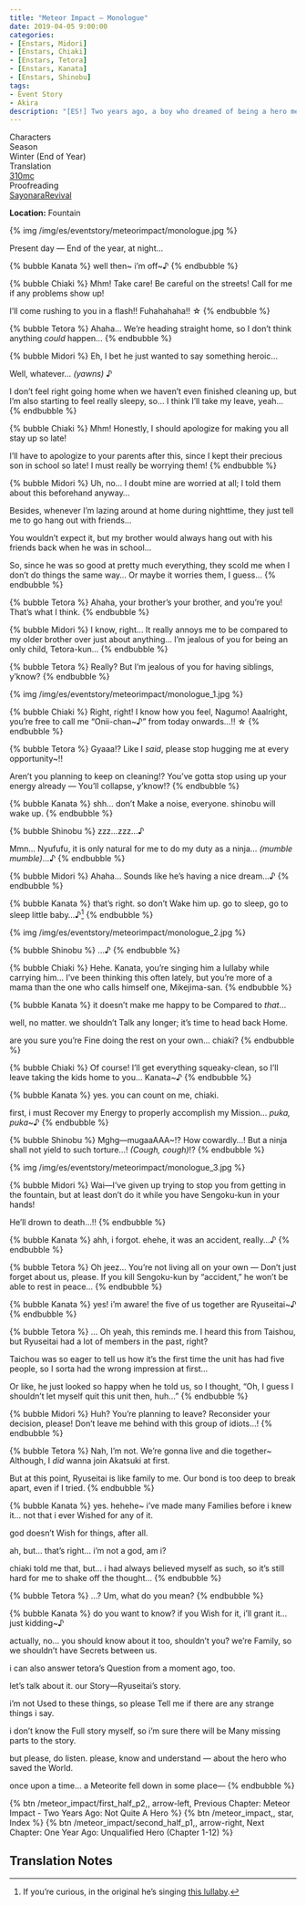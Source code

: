 ```yaml
---
title: "Meteor Impact – Monologue"
date: 2019-04-05 9:00:00
categories:
- [Enstars, Midori]
- [Enstars, Chiaki]
- [Enstars, Tetora]
- [Enstars, Kanata]
- [Enstars, Shinobu]
tags:
- Event Story
- Akira
description: "[ES!] Two years ago, a boy who dreamed of being a hero met a boy known to be a god. This is their story."
---
```


<div class="three-wrapper" style="--storyColor:#965e7d;--storyColor-rgb:150,94,125;--storyColor-h:326.8;--storyColor-s: 23%;--storyColor-l:47.8%;">
    <div class="info-area">
        <div class="info">
            <div class="info-item characters">
                <div class="label">
                    Characters
                </div>
                <div class="value">
                <a href="/categories/Enstars/Chiaki" character="Chiaki"></a>
                <a href="/categories/Enstars/Midori" character="Midori"></a>
                <a href="/categories/Enstars/Kanata" character="Kanata"></a>
                <a href="/categories/Enstars/Tetora" character="Tetora"></a>
                <a href="/categories/Enstars/Shinobu" character="Shinobu"></a>
                </div>
            </div>
            <div class="info-item one">
                <div class="label">
                    Season
                </div>
                <div class="value">
                    Winter (End of Year)
                </div>
            </div>
            <div class="info-item two">
                <div class="label">
                    Translation
                </div>
                <div class="value">
                    <a href="/about">310mc</a>
                </div>
            </div>
            <div class="info-item three">
                <div class="label">
                   Proofreading
                </div>
                <div class="value">
                    <a href="https://ensemble-stars.fandom.com/wiki/User:SayonaraRevival">SayonaraRevival</a>
                </div>
            </div>
        </div>
    </div>
</div>

<!-- more -->

<div class="msr-location">
    <p><span><b>Location:</b> Fountain</span></p>
</div>

{% img /img/es/eventstory/meteorimpact/monologue.jpg %}

<div class="msr-narration">
    <p>Present day — End of the year, at night…</p>
</div>

{% bubble Kanata %}
well then\~ i’m off~♪
{% endbubble %}

{% bubble Chiaki %}
Mhm! Take care! Be careful on the streets! Call for me if any problems show up!

I’ll come rushing to you in a flash!! Fuhahahaha!! ☆
{% endbubble %}

{% bubble Tetora %}
Ahaha… We’re heading straight home, so I don’t think anything *could* happen…
{% endbubble %}

{% bubble Midori %}
Eh, I bet he just wanted to say something heroic…

Well, whatever… <th>*(yawns)*</th> ♪

I don’t feel right going home when we haven’t even finished cleaning up, but I’m also starting to feel really sleepy, so… I think I’ll take my leave, yeah…
{% endbubble %}

{% bubble Chiaki %}
Mhm! Honestly, I should apologize for making you all stay up so late!

I’ll have to apologize to your parents after this, since I kept their precious son in school so late! I must really be worrying them!
{% endbubble %}

{% bubble Midori %}
Uh, no… I doubt mine are worried at all; I told them about this beforehand anyway…

Besides, whenever I’m lazing around at home during nighttime, they just tell me to go hang out with friends…

You wouldn’t expect it, but my brother would always hang out with his friends back when he was in school…

So, since he was so good at pretty much everything, they scold me when I don’t do things the same way… Or maybe it worries them, I guess…
{% endbubble %}

{% bubble Tetora %}
Ahaha, your brother’s your brother, and you’re you! That’s what I think.
{% endbubble %}

{% bubble Midori %}
I know, right… It really annoys me to be compared to my older brother over just about anything… I’m jealous of you for being an only child, Tetora-kun…
{% endbubble %}

{% bubble Tetora %}
Really? But I’m jealous of you for having siblings, y’know?
{% endbubble %}

{% img /img/es/eventstory/meteorimpact/monologue_1.jpg %}

{% bubble Chiaki %}
Right, right! I know how you feel, Nagumo! Aaalright, you’re free to call me “Onii-chan~♪” from today onwards…!! ☆
{% endbubble %}

{% bubble Tetora %}
Gyaaa!? Like I *said*, please stop hugging me at every opportunity~!!

Aren’t you planning to keep on cleaning!? You’ve gotta stop using up your energy already — You’ll collapse, y’know!?
{% endbubble %}

{% bubble Kanata %}
shh… don’t Make a noise, everyone. shinobu will wake up.
{% endbubble %}

{% bubble Shinobu %}
zzz…zzz…♪

Mmn… Nyufufu, it is only natural for me to do my duty as a ninja… <th>*(mumble mumble)*</th>…♪
{% endbubble %}

{% bubble Midori %}
Ahaha… Sounds like he’s having a nice dream…♪
{% endbubble %}

{% bubble Kanata %}
that’s right. so don’t Wake him up. go to sleep, go to sleep little baby…♪[^1]
{% endbubble %}

{% img /img/es/eventstory/meteorimpact/monologue_2.jpg %}

{% bubble Shinobu %}
…♪
{% endbubble %}

{% bubble Chiaki %}
Hehe. Kanata, you’re singing him a lullaby while carrying him… I’ve been thinking this often lately, but you’re more of a mama than the one who calls himself one, Mikejima-san.
{% endbubble %}

{% bubble Kanata %}
it doesn’t make me happy to be Compared to *that*…

well, no matter. we shouldn’t Talk any longer; it’s time to head back Home.

are you sure you’re Fine doing the rest on your own… chiaki?
{% endbubble %}

{% bubble Chiaki %}
Of course! I’ll get everything squeaky-clean, so I’ll leave taking the kids home to you… Kanata~♪
{% endbubble %}

{% bubble Kanata %}
yes. you can count on me, chiaki.

first, i must Recover my Energy to properly accomplish my Mission… *puka, puka*~♪
{% endbubble %}

{% bubble Shinobu %}
Mghg—mugaaAAA~!? How cowardly…! But a ninja shall not yield to such torture…! <th>*(Cough, cough)*</th>!?
{% endbubble %}

{% img /img/es/eventstory/meteorimpact/monologue_3.jpg %}

{% bubble Midori %}
Wai—I’ve given up trying to stop you from getting in the fountain, but at least don’t do it while you have Sengoku-kun in your hands!

He’ll drown to death…!!
{% endbubble %}

{% bubble Kanata %}
ahh, i forgot. ehehe, it was an accident, really…♪
{% endbubble %}

{% bubble Tetora %}
Oh jeez… You’re not living all on your own — Don’t just forget about us, please. If you kill Sengoku-kun by “accident,” he won’t be able to rest in peace…
{% endbubble %}

{% bubble Kanata %}
yes! i’m aware! the five of us together are Ryuseitai~♪
{% endbubble %}

{% bubble Tetora %}
… Oh yeah, this reminds me. I heard this from Taishou, but Ryuseitai had a lot of members in the past, right?

Taichou was so eager to tell us how it’s the first time the unit has had five people, so I sorta had the wrong impression at first…

Or like, he just looked so happy when he told us, so I thought, “Oh, I guess I shouldn’t let myself quit this unit then, huh…”
{% endbubble %}

{% bubble Midori %}
Huh? You’re planning to leave? Reconsider your decision, please! Don’t leave me behind with this group of idiots…!
{% endbubble %}

{% bubble Tetora %}
Nah, I’m not. We’re gonna live and die together~ Although, I *did* wanna join Akatsuki at first.

But at this point, Ryuseitai is like family to me. Our bond is too deep to break apart, even if I tried.
{% endbubble %}

{% bubble Kanata %}
yes. hehehe~ i’ve made many Families before i knew it… not that i ever Wished for any of it.

god doesn’t Wish for things, after all.

ah, but… that’s right… i’m not a god, am i?

chiaki told me that, but… i had always believed myself as such, so it’s still hard for me to shake off the thought…
{% endbubble %}

{% bubble Tetora %}
…? Um, what do you mean?
{% endbubble %}

{% bubble Kanata %}
do you want to know? if you Wish for it, i’ll grant it… just kidding~♪

actually, no… you should know about it too, shouldn’t you? we’re Family, so we shouldn’t have Secrets between us.

i can also answer tetora’s Question from a moment ago, too.

let’s talk about it. our Story—Ryuseitai’s story.

i’m not Used to these things, so please Tell me if there are any strange things i say.

i don’t know the Full story myself, so i’m sure there will be Many missing parts to the story.

but please, do listen. please, know and understand — about the hero who saved the World.

once upon a time… a Meteorite fell down in some place—
{% endbubble %}

<div toc>
{% btn /meteor_impact/first_half_p2,, arrow-left, Previous Chapter: Meteor Impact - Two Years Ago: Not Quite A Hero %}
{% btn /meteor_impact,, star, Index %}
{% btn /meteor_impact/second_half_p1,, arrow-right, Next Chapter: One Year Ago: Unqualified Hero (Chapter 1-12) %}
</div>

## Translation Notes
[^1]: If you’re curious, in the original he’s singing <a href="https://www.youtube.com/watch?v=DNJToo_GXKo" target="_blank">this lullaby</a>.

